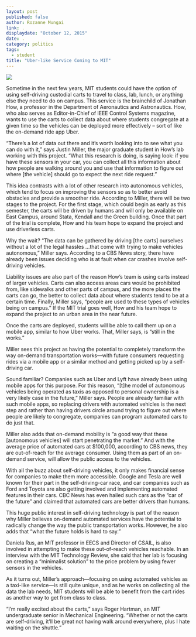 ```yaml
---
layout: post
published: false
author: Rozanne Mungai
link: .
displaydate: "October 12, 2015"
date: .
category: politics
tags: 
  - student
title: "Uber-like Service Coming to MIT"
---
```





![](http://acl.mit.edu/projects/images/GEM.jpg)

Sometime in the next few years, MIT students could have the option of using self-driving custodial carts to travel to class, lab, lunch, or anything else they need to do on campus. This service is the brainchild of Jonathan How, a professor in the Department of Aeronautics and Astronautics. How, who also serves as Editor-in-Chief of IEEE Control Systems magazine, wants to use the carts to collect data about where students congregate at a given time so the vehicles can be deployed more effectively – sort of like the on-demand ride app Uber. 

“There’s a lot of data out there and it’s worth looking into to see what you can do with it,” says Justin Miller, the major graduate student in How’s lab working with this project. “What this research is doing, is saying look: if you have these sensors in your car, you can collect all this information about how people are walking around you and use that information to figure out where [the vehicle] should go to expect the next ride request.”

This idea contrasts with a lot of other research into autonomous vehicles, which tend to focus on improving the sensors so as to better avoid obstacles and provide a smoother ride. According to Miller, there will be two stages to the project. For the first stage, which could begin as early as this semester, the carts will be driven by humans and will only be available on East Campus, around Stata, Kendall and the Green building. Once that part of the trial is complete, How and his team hope to expand the project and use driverless carts. 

Why the wait?  “The data can be gathered by driving [the carts] ourselves without a lot of the legal hassles …that come with trying to make vehicles autonomous,” Miller says. According to a CBS News story, there have already been issues deciding who is at fault when car crashes involve self-driving vehicles.

Liability issues are also part of the reason How’s team is using carts instead of larger vehicles. Carts can also access areas cars would be prohibited from, like sidewalks and other parts of campus, and the more places the carts can go, the better to collect data about where students tend to be at a certain time. Finally, Miller says, “people are used to these types of vehicles being on campus.” If the MIT trial goes well, How and his team hope to expand the project to an urban area in the near future.

Once the carts are deployed, students will be able to call them up on a mobile app, similar to how Uber works. That, Miller says, is “still in the works.” 

Miller sees this project as having the potential to completely transform the way on-demand transportation works—with future consumers requesting rides via a mobile app or a similar method and getting picked up by a self-driving car. 

Sound familiar? Companies such as Uber and Lyft have already been using mobile apps for this purpose. For this reason, “[t]he model of autonomous vehicles being operated as taxis as opposed to personal ownership is a very likely case in the future,” Miller says. People are already familiar with such mobile apps, so replacing drivers with automated vehicles is the next step and rather than having drivers circle around trying to figure out where people are likely to congregate, companies can program automated cars to do just that.

Miller also adds that on-demand mobility is “a good way that these [autonomous vehicles] will start penetrating the market.” And with the average price of automated cars at $100,000, according to CBS news, they are out-of-reach for the average consumer. Using them as part of an on-demand service, will allow the public access to the vehicles.

With all the buzz about self-driving vehicles, it only makes financial sense for companies to make them more accessible. Google and Tesla are well known for their part in the self-driving-car race, and car companies such as Ford and Toyota are also getting involved and implementing automated features in their cars. CBC News has even hailed such cars as the “car of the future” and claimed that automated cars are better drivers than humans. 

This huge public interest in self-driving technology is part of the reason why Miller believes on-demand automated services have the potential to radically change the way the public transportation works. However, he also adds that “what the future holds is hard to say.” 

Daniela Rus, an MIT professor in EECS and Director of CSAIL, is also involved in attempting to make these out-of-reach vehicles reachable. In an interview with the MIT Technology Review, she said that her lab is focusing on creating a “minimalist solution” to the price problem by using fewer sensors in the vehicles.

As it turns out, Miller’s approach—focusing on using automated vehicles as a taxi-like service—is still quite unique, and as he works on collecting all the data the lab needs, MIT students will be able to benefit from the cart rides as another way to get from class to class. 

“I’m really excited about the carts,” says Roger Hartman, an MIT undergraduate senior in Mechanical Engineering. “Whether or not the carts are self-driving, it’ll be great not having walk around everywhere, plus I hate waiting on the shuttle.”
